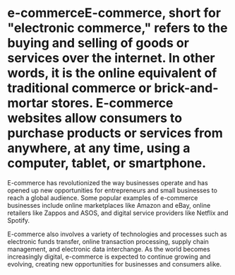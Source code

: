 # e-commerceE-commerce, short for "electronic commerce," refers to the buying and selling of goods or services over the internet. In other words, it is the online equivalent of traditional commerce or brick-and-mortar stores. E-commerce websites allow consumers to purchase products or services from anywhere, at any time, using a computer, tablet, or smartphone.

E-commerce has revolutionized the way businesses operate and has opened up new opportunities for entrepreneurs and small businesses to reach a global audience. Some popular examples of e-commerce businesses include online marketplaces like Amazon and eBay, online retailers like Zappos and ASOS, and digital service providers like Netflix and Spotify.

E-commerce also involves a variety of technologies and processes such as electronic funds transfer, online transaction processing, supply chain management, and electronic data interchange. As the world becomes increasingly digital, e-commerce is expected to continue growing and evolving, creating new opportunities for businesses and consumers alike.
